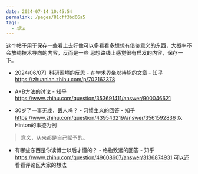 ```yaml
---
date: 2024-07-14 10:45:54
permalink: /pages/81cff3bd66a5
tags: 
  - 想法
---
```


这个帖子用于保存一些看上去好像可以多看看多想想有借鉴意义的东西，大概率不会放纯技术导向的内容，反而是一些
思想路线上感觉很有启发的内容，保存一下。

- 2024/06/07】科研困境的反思 - 在学术界坐以待毙的文章 - 知乎 <https://zhuanlan.zhihu.com/p/702162378>

- A+B方法的讨论 - 知乎 <https://www.zhihu.com/question/353691411/answer/900046621>

- 30岁了一事无成，丢人吗？ - 习惯主义的回答 - 知乎 <https://www.zhihu.com/question/439543219/answer/3561592836> 以Hinton的事迹为例

> 意义，从来都是自己赋予的。

- 有哪些东西是你读博士以后才懂的？ - 格物致远的回答 - 知乎 <https://www.zhihu.com/question/49608607/answer/3136874931> 可以还看看评论区大家的想法
